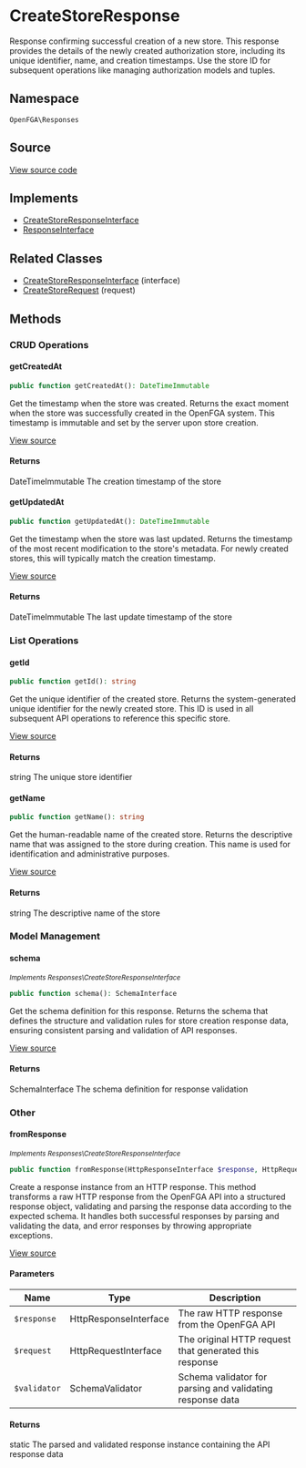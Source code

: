 # CreateStoreResponse

Response confirming successful creation of a new store. This response provides the details of the newly created authorization store, including its unique identifier, name, and creation timestamps. Use the store ID for subsequent operations like managing authorization models and tuples.

## Namespace
`OpenFGA\Responses`

## Source
[View source code](https://github.com/evansims/openfga-php/blob/main/src/Responses/CreateStoreResponse.php)

## Implements
* [CreateStoreResponseInterface](CreateStoreResponseInterface.md)
* [ResponseInterface](ResponseInterface.md)

## Related Classes
* [CreateStoreResponseInterface](Responses/CreateStoreResponseInterface.md) (interface)
* [CreateStoreRequest](Requests/CreateStoreRequest.md) (request)



## Methods

                                                                                                                        
### CRUD Operations
#### getCreatedAt


```php
public function getCreatedAt(): DateTimeImmutable
```

Get the timestamp when the store was created. Returns the exact moment when the store was successfully created in the OpenFGA system. This timestamp is immutable and set by the server upon store creation.

[View source](https://github.com/evansims/openfga-php/blob/main/src/Responses/CreateStoreResponse.php#L97)


#### Returns
DateTimeImmutable
 The creation timestamp of the store

#### getUpdatedAt


```php
public function getUpdatedAt(): DateTimeImmutable
```

Get the timestamp when the store was last updated. Returns the timestamp of the most recent modification to the store&#039;s metadata. For newly created stores, this will typically match the creation timestamp.

[View source](https://github.com/evansims/openfga-php/blob/main/src/Responses/CreateStoreResponse.php#L124)


#### Returns
DateTimeImmutable
 The last update timestamp of the store

### List Operations
#### getId


```php
public function getId(): string
```

Get the unique identifier of the created store. Returns the system-generated unique identifier for the newly created store. This ID is used in all subsequent API operations to reference this specific store.

[View source](https://github.com/evansims/openfga-php/blob/main/src/Responses/CreateStoreResponse.php#L106)


#### Returns
string
 The unique store identifier

#### getName


```php
public function getName(): string
```

Get the human-readable name of the created store. Returns the descriptive name that was assigned to the store during creation. This name is used for identification and administrative purposes.

[View source](https://github.com/evansims/openfga-php/blob/main/src/Responses/CreateStoreResponse.php#L115)


#### Returns
string
 The descriptive name of the store

### Model Management
#### schema

*<small>Implements Responses\CreateStoreResponseInterface</small>*  

```php
public function schema(): SchemaInterface
```

Get the schema definition for this response. Returns the schema that defines the structure and validation rules for store creation response data, ensuring consistent parsing and validation of API responses.

[View source](https://github.com/evansims/openfga-php/blob/main/src/Responses/CreateStoreResponseInterface.php#L32)


#### Returns
SchemaInterface
 The schema definition for response validation

### Other
#### fromResponse

*<small>Implements Responses\CreateStoreResponseInterface</small>*  

```php
public function fromResponse(HttpResponseInterface $response, HttpRequestInterface $request, SchemaValidator $validator): static
```

Create a response instance from an HTTP response. This method transforms a raw HTTP response from the OpenFGA API into a structured response object, validating and parsing the response data according to the expected schema. It handles both successful responses by parsing and validating the data, and error responses by throwing appropriate exceptions.

[View source](https://github.com/evansims/openfga-php/blob/main/src/Responses/ResponseInterface.php#L44)

#### Parameters
| Name | Type | Description |
|------|------|-------------|
| `$response` | HttpResponseInterface | The raw HTTP response from the OpenFGA API |
| `$request` | HttpRequestInterface | The original HTTP request that generated this response |
| `$validator` | SchemaValidator | Schema validator for parsing and validating response data |

#### Returns
static
 The parsed and validated response instance containing the API response data

